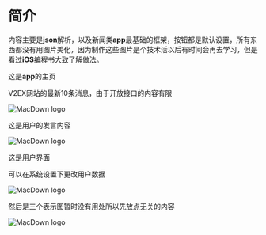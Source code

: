 # 简介
内容主要是**json**解析，以及新闻类**app**最基础的框架，按钮都是默认设置，所有东西都没有用图片美化，因为制作这些图片是个技术活以后有时间会再去学习，但是看过**iOS**编程书大致了解做法。

这是**app**的主页

V2EX网站的最新10条消息，由于开放接口的内容有限

![MacDown logo](http://ww1.sinaimg.cn/bmiddle/d5c18713gw1f181f29krqj20ku112grj.jpg)

这是用户的发言内容

![MacDown logo](http://ww1.sinaimg.cn/bmiddle/d5c18713gw1f181s4ir4lj20l0110ag7.jpg)


这是用户界面

可以在系统设置下更改用户数据

![MacDown logo](http://ww4.sinaimg.cn/bmiddle/d5c18713gw1f181ewdld3j20kw10475r.jpg)

然后是三个表示图暂时没有用处所以先放点无关的内容

![MacDown logo](http://ww3.sinaimg.cn/bmiddle/d5c18713gw1f181f437azj20kw106wk1.jpg)

